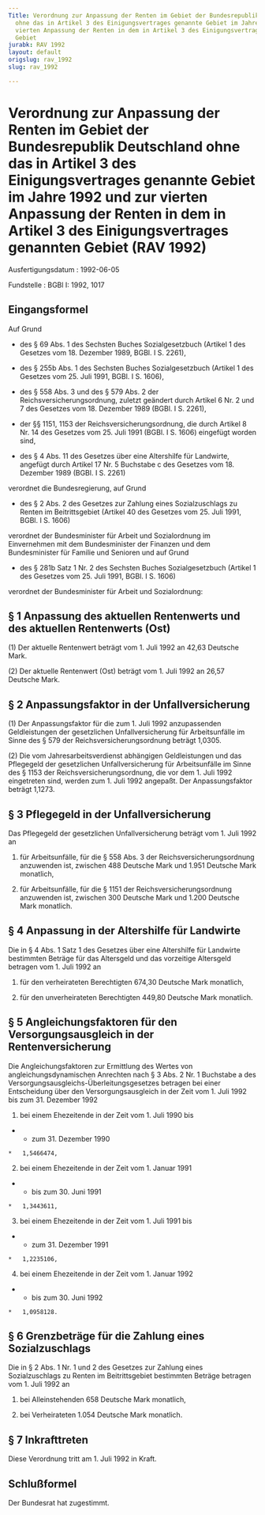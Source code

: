 ```yaml
---
Title: Verordnung zur Anpassung der Renten im Gebiet der Bundesrepublik Deutschland
  ohne das in Artikel 3 des Einigungsvertrages genannte Gebiet im Jahre 1992 und zur
  vierten Anpassung der Renten in dem in Artikel 3 des Einigungsvertrages genannten
  Gebiet
jurabk: RAV 1992
layout: default
origslug: rav_1992
slug: rav_1992

---
```


# Verordnung zur Anpassung der Renten im Gebiet der Bundesrepublik Deutschland ohne das in Artikel 3 des Einigungsvertrages genannte Gebiet im Jahre 1992 und zur vierten Anpassung der Renten in dem in Artikel 3 des Einigungsvertrages genannten Gebiet (RAV 1992)

Ausfertigungsdatum
:   1992-06-05

Fundstelle
:   BGBl I: 1992, 1017



## Eingangsformel

Auf Grund

-   des § 69 Abs. 1 des Sechsten Buches Sozialgesetzbuch (Artikel 1 des Gesetzes vom 18. Dezember 1989, BGBl. I S. 2261),


-   des § 255b Abs. 1 des Sechsten Buches Sozialgesetzbuch (Artikel 1 des Gesetzes vom 25. Juli 1991, BGBl. I S. 1606),


-   des § 558 Abs. 3 und des § 579 Abs. 2 der Reichsversicherungsordnung, zuletzt geändert durch Artikel 6 Nr. 2 und 7 des Gesetzes vom 18. Dezember 1989 (BGBl. I S. 2261),


-   der §§ 1151, 1153 der Reichsversicherungsordnung, die durch Artikel 8 Nr. 14 des Gesetzes vom 25. Juli 1991 (BGBl. I S. 1606) eingefügt worden sind,


-   des § 4 Abs. 11 des Gesetzes über eine Altershilfe für Landwirte, angefügt durch Artikel 17 Nr. 5 Buchstabe c des Gesetzes vom 18. Dezember 1989 (BGBl. I S. 2261)



verordnet die Bundesregierung, auf Grund

-   des § 2 Abs. 2 des Gesetzes zur Zahlung eines Sozialzuschlags zu Renten im Beitrittsgebiet (Artikel 40 des Gesetzes vom 25. Juli 1991, BGBl. I S. 1606)



verordnet der Bundesminister für Arbeit und Sozialordnung im Einvernehmen mit dem Bundesminister der Finanzen und dem Bundesminister für Familie und Senioren und auf Grund

-   des § 281b Satz 1 Nr. 2 des Sechsten Buches Sozialgesetzbuch (Artikel 1 des Gesetzes vom 25. Juli 1991, BGBl. I S. 1606)



verordnet der Bundesminister für Arbeit und Sozialordnung:


## § 1 Anpassung des aktuellen Rentenwerts und des aktuellen Rentenwerts (Ost)

(1) Der aktuelle Rentenwert beträgt vom 1. Juli 1992 an 42,63 Deutsche Mark.

(2) Der aktuelle Rentenwert (Ost) beträgt vom 1. Juli 1992 an 26,57 Deutsche Mark.


## § 2 Anpassungsfaktor in der Unfallversicherung

(1) Der Anpassungsfaktor für die zum 1. Juli 1992 anzupassenden Geldleistungen der gesetzlichen Unfallversicherung für Arbeitsunfälle im Sinne des § 579 der Reichsversicherungsordnung beträgt 1,0305.

(2) Die vom Jahresarbeitsverdienst abhängigen Geldleistungen und das Pflegegeld der gesetzlichen Unfallversicherung für Arbeitsunfälle im Sinne des § 1153 der Reichsversicherungsordnung, die vor dem 1. Juli 1992 eingetreten sind, werden zum 1. Juli 1992 angepaßt. Der Anpassungsfaktor beträgt 1,1273.


## § 3 Pflegegeld in der Unfallversicherung

Das Pflegegeld der gesetzlichen Unfallversicherung beträgt vom 1. Juli 1992 an

1.  für Arbeitsunfälle, für die § 558 Abs. 3 der Reichsversicherungsordnung anzuwenden ist, zwischen 488 Deutsche Mark und 1.951 Deutsche Mark monatlich,


2.  für Arbeitsunfälle, für die § 1151 der Reichsversicherungsordnung anzuwenden ist, zwischen 300 Deutsche Mark und 1.200 Deutsche Mark monatlich.





## § 4 Anpassung in der Altershilfe für Landwirte

Die in § 4 Abs. 1 Satz 1 des Gesetzes über eine Altershilfe für Landwirte bestimmten Beträge für das Altersgeld und das vorzeitige Altersgeld betragen vom 1. Juli 1992 an

1.  für den verheirateten Berechtigten 674,30 Deutsche Mark monatlich,


2.  für den unverheirateten Berechtigten 449,80 Deutsche Mark monatlich.





## § 5 Angleichungsfaktoren für den Versorgungsausgleich in der Rentenversicherung

Die Angleichungsfaktoren zur Ermittlung des Wertes von angleichungsdynamischen Anrechten nach § 3 Abs. 2 Nr. 1 Buchstabe a des Versorgungsausgleichs-Überleitungsgesetzes betragen bei einer Entscheidung über den Versorgungsausgleich in der Zeit vom 1. Juli 1992 bis zum 31. Dezember 1992

1.  bei einem Ehezeitende in der Zeit vom 1. Juli 1990 bis




*    *   zum 31. Dezember 1990

    *   1,5466474,




2.  bei einem Ehezeitende in der Zeit vom 1. Januar 1991




*    *   bis zum 30. Juni 1991

    *   1,3443611,




3.  bei einem Ehezeitende in der Zeit vom 1. Juli 1991 bis




*    *   zum 31. Dezember 1991

    *   1,2235106,




4.  bei einem Ehezeitende in der Zeit vom 1. Januar 1992




*    *   bis zum 30. Juni 1992

    *   1,0958128.





## § 6 Grenzbeträge für die Zahlung eines Sozialzuschlags

Die in § 2 Abs. 1 Nr. 1 und 2 des Gesetzes zur Zahlung eines Sozialzuschlags zu Renten im Beitrittsgebiet bestimmten Beträge betragen vom 1. Juli 1992 an

1.  bei Alleinstehenden 658 Deutsche Mark monatlich,


2.  bei Verheirateten 1.054 Deutsche Mark monatlich.





## § 7 Inkrafttreten

Diese Verordnung tritt am 1. Juli 1992 in Kraft.


## Schlußformel

Der Bundesrat hat zugestimmt.


